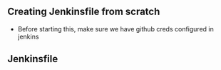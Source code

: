 ## Creating Jenkinsfile from scratch
* Before starting this, make sure we have github creds configured in jenkins

## Jenkinsfile